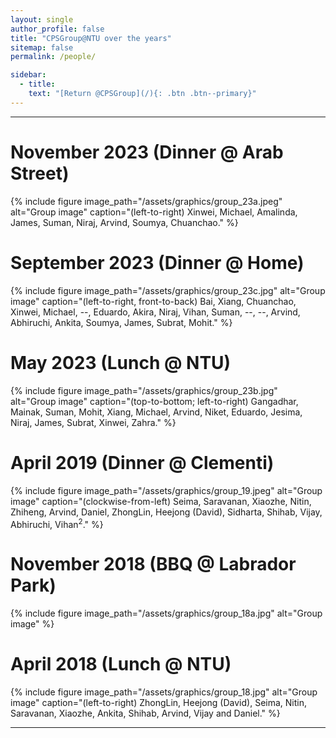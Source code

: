 ```yaml
---
layout: single
author_profile: false
title: "CPSGroup@NTU over the years"
sitemap: false
permalink: /people/

sidebar:
  - title:
    text: "[Return @CPSGroup](/){: .btn .btn--primary}"
---
```


******

# November 2023 (Dinner @ Arab Street)

{% include figure image_path="/assets/graphics/group_23a.jpeg" alt="Group image" caption="(left-to-right) Xinwei, Michael, Amalinda, James, Suman,  Niraj, Arvind, Soumya, Chuanchao." %}

# September 2023 (Dinner @ Home)

{% include figure image_path="/assets/graphics/group_23c.jpg" alt="Group image" caption="(left-to-right, front-to-back) Bai, Xiang, Chuanchao, Xinwei, Michael, --, Eduardo, Akira, Niraj, Vihan, Suman, --, --, Arvind, Abhiruchi, Ankita, Soumya, James, Subrat, Mohit." %}

# May 2023 (Lunch @ NTU)

{% include figure image_path="/assets/graphics/group_23b.jpg" alt="Group image" caption="(top-to-bottom; left-to-right) Gangadhar, Mainak, Suman, Mohit, Xiang, Michael, Arvind, Niket, Eduardo, Jesima, Niraj, James, Subrat, Xinwei, Zahra." %}

# April 2019 (Dinner @ Clementi)

{% include figure image_path="/assets/graphics/group_19.jpeg" alt="Group image" caption="(clockwise-from-left) Seima, Saravanan, Xiaozhe, Nitin, Zhiheng, Arvind, Daniel, ZhongLin, Heejong (David), Sidharta, Shihab, Vijay, Abhiruchi, Vihan<sup>2</sup>." %}

# November 2018 (BBQ @ Labrador Park)

{% include figure image_path="/assets/graphics/group_18a.jpg" alt="Group image" %}

# April 2018 (Lunch @ NTU)

{% include figure image_path="/assets/graphics/group_18.jpg" alt="Group image" caption="(left-to-right) ZhongLin, Heejong (David), Seima, Nitin, Saravanan, Xiaozhe, Ankita, Shihab, Arvind, Vijay and Daniel." %}

******
